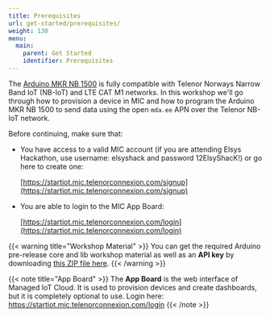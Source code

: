 ```yaml
---
title: Prerequisites
url: get-started/prerequisites/
weight: 130
menu:
  main:
    parent: Get Started
    identifier: Prerequisites
---
```


The [Arduino MKR NB 1500](https://store.arduino.cc/arduino-mkr-nb-1500) is fully compatible with Telenor Norways Narrow Band IoT (NB-IoT) and LTE CAT M1 networks. In this workshop we'll go through how to provision a device in MIC and how to program the Arduino MKR NB 1500 to send data using the open `mda.ee` APN over the Telenor NB-IoT network.

Before continuing, make sure that:

* You have access to a valid MIC account (if you are attending Elsys Hackathon, use username: elsyshack and password 12ElsyShacK!) or go here to create one: 

  [https://startiot.mic.telenorconnexion.com/signup](https://startiot.mic.telenorconnexion.com/signup)

* You are able to login to the MIC App Board:

  [https://startiot.mic.telenorconnexion.com/login](https://startiot.mic.telenorconnexion.com/login)

{{< warning title="Workshop Material" >}}
You can get the required Arduino pre-release core and lib workshop material as well as an **API key** by downloading [this ZIP file here](https://www.dropbox.com/s/gk6at2et1ua80ic/Workshop%20Material.zip?dl=0).
{{< /warning >}}

{{< note title="App Board" >}}
The **App Board** is the web interface of Managed IoT Cloud. It is used to provision devices and create dashboards, but it is completely optional to use. Login here: https://startiot.mic.telenorconnexion.com/login
{{< /note >}}